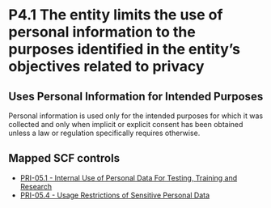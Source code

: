 # P4.1 The entity limits the use of personal information to the purposes identified in the entity’s objectives related to privacy
## Uses Personal Information for Intended Purposes
Personal information is used only for the intended purposes for which it was collected and only when implicit or explicit consent has been obtained unless a law or regulation specifically requires otherwise.
## Mapped SCF controls
- [PRI-05.1 - Internal Use of Personal Data For Testing, Training and Research](../scf/pri-051-internaluseofpersonaldatafortesting,trainingandresearch.md)
- [PRI-05.4 - Usage Restrictions of Sensitive Personal Data](../scf/pri-054-usagerestrictionsofsensitivepersonaldata.md)
